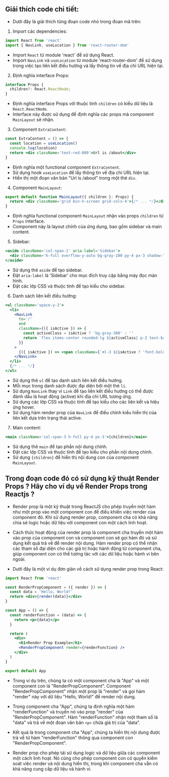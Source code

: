 ## Giải thích code chi tiết:

- Dưới đây là giải thích từng đoạn code nhỏ trong đoạn mã trên:

1. Import các dependencies:

```jsx
import React from 'react'
import { NavLink, useLocation } from 'react-router-dom'
```

- Import `React` từ module 'react' để sử dụng React.
- Import `NavLink` và `useLocation` từ module 'react-router-dom' để sử dụng trong việc tạo liên kết điều hướng và lấy thông tin về địa chỉ URL hiện tại.

2. Định nghĩa interface Props:

```jsx
interface Props {
  children?: React.ReactNode;
}
```

- Định nghĩa interface Props với thuộc tính `children` có kiểu dữ liệu là `React.ReactNode`.
- Interface này được sử dụng để định nghĩa các props mà component `MainLayout` sẽ nhận.

3. Component `ExtraContent`:

```jsx
const ExtraContent = () => {
  const location = useLocation()
  console.log(location)
  return <div className='text-red-800'>Url is /about</div>
}
```

- Định nghĩa một functional component `ExtraContent`.
- Sử dụng hook `useLocation` để lấy thông tin về địa chỉ URL hiện tại.
- Hiển thị một đoạn văn bản "Url is /about" trong một thẻ `div`.

4. Component `MainLayout`:

```jsx
export default function MainLayout({ children }: Props) {
  return <div className='grid min-h-screen grid-cols-4'>{/* ... */}</div>
}
```

- Định nghĩa functional component `MainLayout` nhận vào props `children` từ `Props` interface.
- Component này là layout chính của ứng dụng, bao gồm sidebar và main content.

5. Sidebar:

```jsx
<aside className='col-span-1' aria-label='Sidebar'>
  <div className='h-full overflow-y-auto bg-gray-100 py-4 px-3 shadow-lg'>{/* ... */}</div>
</aside>
```

- Sử dụng thẻ `aside` để tạo sidebar.
- Đặt `aria-label` là 'Sidebar' cho mục đích truy cập bằng máy đọc màn hình.
- Đặt các lớp CSS và thuộc tính để tạo kiểu cho sidebar.

6. Danh sách liên kết điều hướng:

```jsx
<ul className='space-y-2'>
  <li>
    <NavLink
      to='/'
      end
      className={({ isActive }) => {
        const activeClass = isActive ? 'bg-gray-300' : ''
        return `flex items-center rounded-lg ${activeClass} p-2 text-base font-normal text-gray-900 hover:bg-gray-300`
      }}
    >
      {({ isActive }) => <span className={`ml-3 ${isActive ? 'font-bold' : ''}`}>Dashboard</span>}
    </NavLink>
  </li>
  {/* ... */}
</ul>
```

- Sử dụng thẻ `ul` để tạo danh sách liên kết điều hướng.
- Mỗi mục trong danh sách được đại diện bởi một thẻ `li`.
- Sử dụng `NavLink` thay vì `Link` để tạo liên kết điều hướng có thể được đánh dấu là hoạt động (active) khi địa chỉ URL tương ứng.
- Sử dụng các lớp CSS và thuộc tính để tạo kiểu cho các liên kết và hiệu ứng hover.
- Sử dụng hàm render prop của `NavLink` để điều chỉnh kiểu hiển thị của liên kết dựa trên trạng thái active.

7. Main content:

```jsx
<main className='col-span-3 h-full py-4 px-3'>{children}</main>
```

- Sử dụng thẻ `main` để tạo phần nội dung chính.
- Đặt các lớp CSS và thuộc tính để tạo kiểu cho phần nội dung chính.
- Sử dụng `{children}` để hiển thị nội dung con của component `MainLayout`.

## Trong đoạn code đó có sử dụng kỹ thuật Render Props ? Hãy cho ví dụ về Render Props trong Reactjs ?

- Render prop là một kỹ thuật trong ReactJS cho phép truyền một hàm như một prop vào một component con để điều khiển việc render của component đó. Khi sử dụng render prop, component cha có khả năng chia sẻ logic hoặc dữ liệu với component con một cách linh hoạt.

- Cách thức hoạt động của render prop là component cha truyền một hàm vào prop của component con và component con sẽ gọi hàm đó và sử dụng kết quả trả về để render nội dung. Hàm render prop có thể nhận các tham số đại diện cho các giá trị hoặc hành động từ component cha, giúp component con có thể tương tác với các dữ liệu hoặc hành vi bên ngoài.

- Dưới đây là một ví dụ đơn giản về cách sử dụng render prop trong React:

```jsx
import React from 'react'

const RenderPropComponent = ({ render }) => {
  const data = 'Hello, World!'
  return <div>{render(data)}</div>
}

const App = () => {
  const renderFunction = (data) => {
    return <p>{data}</p>
  }

  return (
    <div>
      <h1>Render Prop Example</h1>
      <RenderPropComponent render={renderFunction} />
    </div>
  )
}

export default App
```

- Trong ví dụ trên, chúng ta có một component cha là "App" và một component con là "RenderPropComponent". Component "RenderPropComponent" nhận một prop là "render" và gọi hàm "render" này với dữ liệu "Hello, World!" để render nội dung.

- Trong component cha "App", chúng ta định nghĩa một hàm "renderFunction" và truyền nó vào prop "render" của "RenderPropComponent". Hàm "renderFunction" nhận một tham số là "data" và trả về một đoạn văn bản `<p>` chứa giá trị của "data".

- Kết quả là trong component cha "App", chúng ta hiển thị nội dung được trả về từ hàm "renderFunction" thông qua component con "RenderPropComponent".

- Render prop cho phép tái sử dụng logic và dữ liệu giữa các component một cách linh hoạt. Nó cũng cho phép component con có quyền kiểm soát việc render và nội dung hiển thị, trong khi component cha vẫn có khả năng cung cấp dữ liệu và hành vi.
